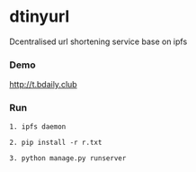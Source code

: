 # dtinyurl
Dcentralised url shortening service base on ipfs


### Demo

http://t.bdaily.club


### Run

    1. ipfs daemon
    
    2. pip install -r r.txt
    
    3. python manage.py runserver

